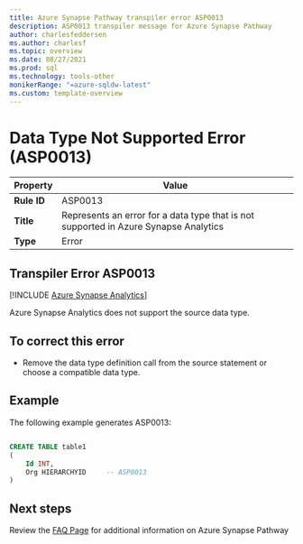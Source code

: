 ```yaml
---
title: Azure Synapse Pathway transpiler error ASP0013
description: ASP0013 transpiler message for Azure Synapse Pathway
author: charlesfeddersen
ms.author: charlesf
ms.topic: overview
ms.date: 08/27/2021
ms.prod: sql
ms.technology: tools-other
monikerRange: "=azure-sqldw-latest"
ms.custom: template-overview 
---
```


# Data Type Not Supported Error (ASP0013)

|Property|Value|
|-|-|
| **Rule ID** | ASP0013 |
| **Title** | Represents an error for a data type that is not supported in Azure Synapse Analytics |
| **Type** | Error |

## Transpiler Error ASP0013
[!INCLUDE [Azure Synapse Analytics](../../../includes/applies-to-version/asa.md)]

Azure Synapse Analytics does not support the source data type.

## To correct this error

* Remove the data type definition call from the source statement or choose a compatible data type.

## Example

The following example generates ASP0013:

```sql

CREATE TABLE table1
(
    Id INT,
    Org HIERARCHYID     -- ASP0013
)

```

## Next steps

Review the [FAQ Page](../pathway-faq.yml) for additional information on Azure Synapse Pathway
